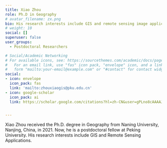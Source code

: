 ```yaml
---
title: Xiao Zhou
role: Ph.D in Geography
# avatar_filename: zx.png
bio: His research interests include GIS and remote sensing image applications.
# weight: 10
social: []
superuser: false
user_groups:
  - Postdoctoral Researchers

# Social/Academic Networking
# For available icons, see: https://sourcethemes.com/academic/docs/page-builder/#icons
#   For an email link, use "fas" icon pack, "envelope" icon, and a link in the
#   form "mailto:your-email@example.com" or "#contact" for contact widget.
social:
- icon: envelope
  icon_pack: fas
  link: 'mailto:zhouxiaogis@pku.edu.cn'
- icon: google-scholar
  icon_pack: ai
  link: https://scholar.google.com/citations?hl=zh-CN&user=gPLno8cAAAAJ


---
```

Xiao Zhou received the Ph.D. degree in Geography from Naning University, Nanjing, China, in 2021. Now, he is a postdoctoral fellow at Peking University. His research interests include GIS and Remote Sensing Applications.